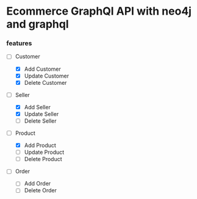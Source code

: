 # Ecommerce GraphQl API with neo4j and graphql

### features

- [ ] Customer

  - [x] Add Customer
  - [X] Update Customer
  - [X] Delete Customer

- [ ] Seller

  - [x] Add Seller
  - [x] Update Seller
  - [ ] Delete Seller

- [ ] Product

  - [x] Add Product
  - [ ] Update Product
  - [ ] Delete Product

- [ ] Order
  - [ ] Add Order
  - [ ] Delete Order
